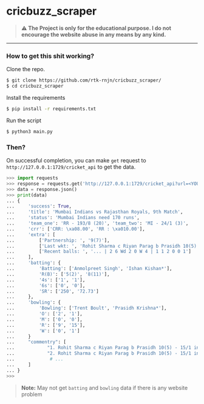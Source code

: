# cricbuzz_scraper

> **⚠️ The Project is only for the educational purpose. I do not encourage the website abuse in any means by any kind.**

---

### How to get this shit working?

Clone the repo.
```bash
$ git clone https://github.com/rtk-rnjn/cricbuzz_scraper/
$ cd cricbuzz_scraper
```

Install the requirements
```bash
$ pip install -r requirements.txt
```

Run the script
```bash
$ python3 main.py
```


### Then?

On successful completion, you can make `get` request to `http://127.0.0.1:1729/cricket_api` to get the data.

```py
>>> import requests
>>> response = requests.get('http://127.0.0.1:1729/cricket_api?url=<YOUR_URL_HERE>')
>>> data = response.json()
>>> print(data)
... {
...     'success': True, 
...     'title': 'Mumbai Indians vs Rajasthan Royals, 9th Match',
...     'status': 'Mumbai Indians need 170 runs',
...     'team_one': 'RR - 193/8 (20)', 'team_two': 'MI - 24/1 (3)',
...     'crr': ['CRR: \xa08.00', 'RR : \xa010.00'],
...     'extra': [
...         ['Partnership: ', '9(7)'],
...         ['Last wkt: ', 'Rohit Sharma c Riyan Parag b Prasidh 10(5) - 15/1 in 1.5 ov.'],
...         ['Recent balls: ', '... | 2 6 Wd 2 0 W 4 | 1 1 2 0 0 1']
...     ],
...     'batting': {
...         'Batting': ['Anmolpreet Singh', 'Ishan Kishan*'], 
...         'R(B)': ['5(2)', '8(11)'],
...         '4s': ['1', '1'],
...         '6s': ['0', '0'],
...         'SR': ['250', '72.73']
...     },
...     'bowling': {
...         'Bowling': ['Trent Boult', 'Prasidh Krishna*'],
...         'O': ['2', '1'],
...         'M': ['0', '0'],
...         'R': ['9', '15'],
...         'W': ['0', '1']
...     }
...     "commentry": [
...            "1. Rohit Sharma c Riyan Parag b Prasidh 10(5) - 15/1 in 1.5 ov.",
...            "2. Rohit Sharma c Riyan Parag b Prasidh 10(5) - 15/1 in 1.5 ov.",
...             # ...
...     ]
... }
>>> 
```
> **Note:** May not get `batting` and `bowling` data if there is any website problem